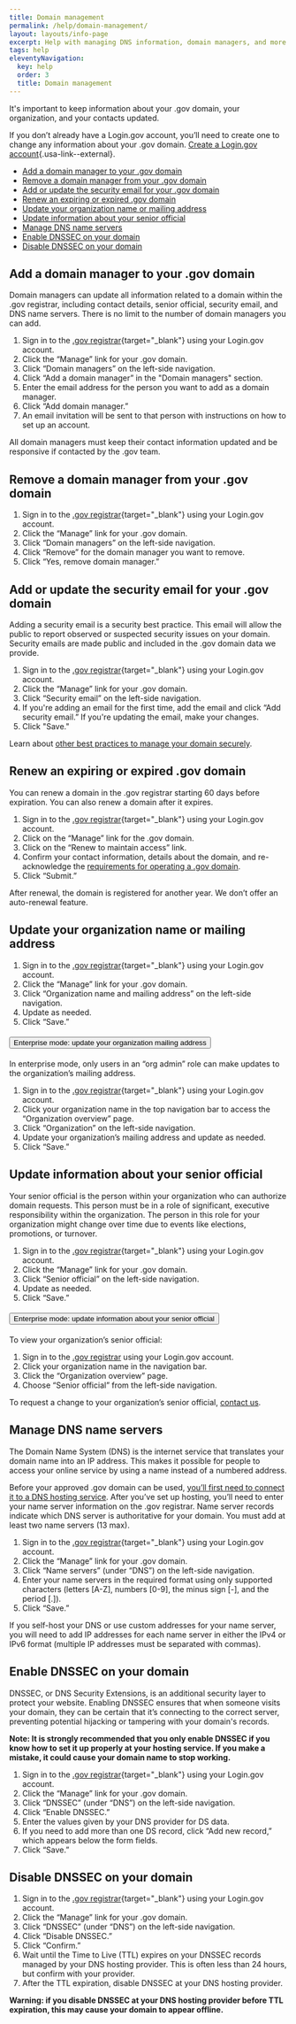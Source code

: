 ```yaml
---
title: Domain management
permalink: /help/domain-management/
layout: layouts/info-page
excerpt: Help with managing DNS information, domain managers, and more
tags: help
eleventyNavigation:
  key: help
  order: 3
  title: Domain management
---
```


It's important to keep information about your .gov domain, your organization, and your contacts updated. 

If you don’t already have a Login.gov account, you’ll need to create one to change any information about your .gov domain. [Create a Login.gov account](https://login.gov/help/get-started/create-your-account/){.usa-link--external}.

- [Add a domain manager to your .gov domain](#add-a-domain-manager-to-your-gov-domain)
- [Remove a domain manager from your .gov domain](#remove-a-domain-manager-from-your-gov-domain)
- [Add or update the security email for your .gov domain](#add-or-update-the-security-email-for-your-gov-domain)
- [Renew an expiring or expired .gov domain](#renew-an-expiring-or-expired-gov-domain) 
- [Update your organization name or mailing address](#update-your-organization-name-or-mailing-address)
- [Update information about your senior official](#update-information-about-your-senior-official)
- [Manage DNS name servers](#manage-dns-name-servers)
- [Enable DNSSEC on your domain](#enable-dnssec-on-your-domain)
- [Disable DNSSEC on your domain](#disable-dnssec-on-your-domain)


## Add a domain manager to your .gov domain

Domain managers can update all information related to a domain within the .gov registrar, including contact details, senior official, security email, and DNS name servers. There is no limit to the number of domain managers you can add.

1. Sign in to the [.gov registrar](https://manage.get.gov){target="_blank"} using your Login.gov account. 
2. Click the “Manage” link for your .gov domain.
3. Click “Domain managers” on the left-side navigation.
4. Click “Add a domain manager” in the "Domain managers" section.
5. Enter the email address for the person you want to add as a domain manager. 
6. Click “Add domain manager.”
7. An email invitation will be sent to that person with instructions on how to set up an account.

All domain managers must  keep their contact information updated and be responsive if contacted by the .gov team.

## Remove a domain manager from your .gov domain

1. Sign in to the [.gov registrar](https://manage.get.gov){target="_blank"} using your Login.gov account. 
2. Click the “Manage” link for your .gov domain.
3. Click “Domain managers” on the left-side navigation.
4. Click “Remove” for the domain manager you want to remove.
5. Click “Yes, remove domain manager.”

## Add or update the security email for your .gov domain

Adding a security email is a security best practice. This email will allow the public to report observed or suspected security issues on your domain. Security emails are made public and included in the .gov domain data we provide.

1. Sign in to the [.gov registrar](https://manage.get.gov){target="_blank"} using your Login.gov account. 
2. Click the “Manage” link for your .gov domain.
3. Click “Security email” on the left-side navigation.
4. If you're adding an email for the first time, add the email and click “Add security email.” If you're updating the email, make your changes.
5. Click "Save."

Learn about [other best practices to manage your domain securely](../../domains/security/).

## Renew an expiring or expired .gov domain

You can renew a domain in the .gov registrar starting 60 days before expiration. You can also renew a domain after it expires.

1. Sign in to the [.gov registrar](https://manage.get.gov){target="_blank"} using your Login.gov account.
2. Click on the “Manage” link for the .gov domain.
3. Click on the “Renew to maintain access” link.
4. Confirm your contact information, details about the domain, and re-acknowledge the [requirements for operating a .gov domain](../../domains/requirements/).
5. Click “Submit.”

After renewal, the domain is registered for another year. We don’t offer an auto-renewal feature. 

## Update your organization name or mailing address

1. Sign in to the [.gov registrar](https://manage.get.gov){target="_blank"} using your Login.gov account.
2. Click the “Manage” link for your .gov domain.
3. Click “Organization name and mailing address” on the left-side navigation.
4. Update as needed.
5. Click “Save.”

<div class="usa-accordion usa-accordion--bordered">
  <h4 class="usa-accordion__heading">
    <button
      type="button"
      class="usa-accordion__button text-normal"
      aria-expanded="false"
      aria-controls="enterprise-mailing-address"
    >
      Enterprise mode: update your organization mailing address
    </button>
  </h4>
  <div id="enterprise-mailing-address" class="usa-accordion__content usa-prose">

In enterprise mode, only users in an “org admin” role can make updates to the organization’s mailing address.


1. Sign in to the [.gov registrar](https://manage.get.gov){target="_blank"} using your Login.gov account.
2. Click your organization name in the top navigation bar to access the “Organization overview” page.
3. Click “Organization” on the left-side navigation.
4. Update your organization’s mailing address and update as needed.
5. Click “Save.”


  </div>
</div>

## Update information about your senior official

Your senior official is the person within your organization who can authorize domain requests. This person must be in a role of significant, executive responsibility within the organization. The person in this role for your organization might change over time due to events like elections, promotions, or turnover.

1. Sign in to the [.gov registrar](https://manage.get.gov){target="_blank"} using your Login.gov account.
2. Click the “Manage” link for your .gov domain.
3. Click “Senior official” on the left-side navigation.
4. Update as needed.
5. Click “Save.”

<div class="usa-accordion usa-accordion--bordered">
  <h4 class="usa-accordion__heading">
    <button
      type="button"
      class="usa-accordion__button text-normal"
      aria-expanded="false"
      aria-controls="enterprise-senior-official"
    >
      Enterprise mode: update information about your senior official
    </button>
  </h4>
  <div id="enterprise-senior-official" class="usa-accordion__content usa-prose">

To view your organization’s senior official:

1. Sign in to the [.gov registrar](https://manage.get.gov) using your Login.gov account.
2. Click your organization name in the navigation bar.
3. Click the “Organization overview” page.
4. Choose “Senior official” from the left-side navigation.

To request a change to your organization’s senior official, [contact us](../../contact).

  </div>
</div>


## Manage DNS name servers

The Domain Name System (DNS) is the internet service that translates your domain name into an IP address. This makes it possible for people to access your online service by using a name instead of a numbered address.

Before your approved .gov domain can be used, [you’ll first need to connect it to a DNS hosting service](../../domains/moving/#find-dns-hosting-services). After you’ve set up hosting, you’ll need to enter your name server information on the .gov registrar. Name server records indicate which DNS server is authoritative for your domain. You must add at least two name servers (13 max).

1. Sign in to the [.gov registrar](https://manage.get.gov){target="_blank"} using your Login.gov account.
2. Click the “Manage” link for your .gov domain.
3. Click “Name servers” (under “DNS”) on the left-side navigation.
4. Enter your name servers in the required format using only supported characters (letters [A-Z], numbers [0-9], the minus sign [-], and the period [.]).
5. Click “Save.”

If you self-host your DNS or use custom addresses for your name server, you will need to add IP addresses for each name server in either the IPv4 or IPv6 format (multiple IP addresses must be separated with commas).

## Enable DNSSEC on your domain

DNSSEC, or DNS Security Extensions, is an additional security layer to protect your website. Enabling DNSSEC ensures that when someone visits your domain, they can be certain that it’s connecting to the correct server, preventing potential hijacking or tampering with your domain's records. 

<strong>Note: It is strongly recommended that you only enable DNSSEC if you know how to set it up properly at your hosting service. If you make a mistake, it could cause your domain name to stop working.</strong>

1. Sign in to the [.gov registrar](https://manage.get.gov){target="_blank"} using your Login.gov account.
2. Click the “Manage” link for your .gov domain.
3. Click “DNSSEC” (under “DNS”) on the left-side navigation.
4. Click “Enable DNSSEC.”
5. Enter the values given by your DNS provider for DS data.
6. If you need to add more than one DS record, click “Add new record,” which appears below the form fields.
7. Click “Save.”

## Disable DNSSEC on your domain

1. Sign in to the [.gov registrar](https://manage.get.gov){target="_blank"} using your Login.gov account.
2. Click the “Manage” link for your .gov domain.
3. Click “DNSSEC” (under “DNS”) on the left-side navigation.
4. Click “Disable DNSSEC.”
5. Click “Confirm.”
6. Wait until the Time to Live (TTL) expires on your DNSSEC records managed by your DNS hosting provider. This is often less than 24 hours, but confirm with your provider.
7. After the TTL expiration, disable DNSSEC at your DNS hosting provider.

<strong>Warning: if you disable DNSSEC at your DNS hosting provider before TTL expiration, this may cause your domain to appear offline.</strong> 

